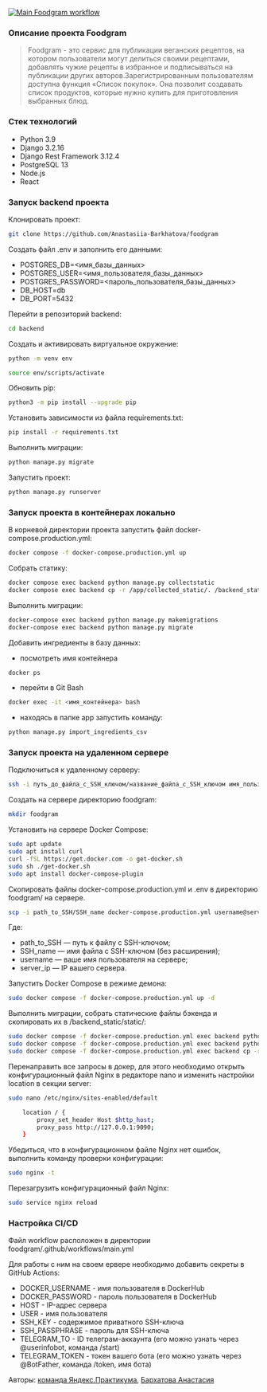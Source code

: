 
[![Main Foodgram workflow](https://github.com/Anastasiia-Barkhatova/foodgram_final/actions/workflows/main.yml/badge.svg)](https://github.com/Anastasiia-Barkhatova/foodgram_final/actions/workflows/main.yml)

### **Описание проекта Foodgram**

> Foodgram - это сервис для публикации веганских рецептов, на котором пользователи могут делиться своими рецептами, добавлять чужие рецепты в избранное и подписываться на публикации других авторов.Зарегистрированным пользователям доступна функция «Список покупок». Она позволит создавать список продуктов, которые нужно купить для приготовления выбранных блюд.

### **Cтек технологий**

- Python 3.9
- Django 3.2.16
- Django Rest Framework 3.12.4
- PostgreSQL 13
- Node.js
- React

### **Запуск backend проекта**

Клонировать проект:

```bash
git clone https://github.com/Anastasiia-Barkhatova/foodgram
```

Создать файл .env и заполнить его данными:

- POSTGRES_DB=<имя_базы_данных>
- POSTGRES_USER=<имя_пользователя_базы_данных>
- POSTGRES_PASSWORD=<пароль_пользователя_базы_данных>
- DB_HOST=db
- DB_PORT=5432


Перейти в репозиторий backend:

```bash
cd backend
```

Cоздать и активировать виртуальное окружение:

```bash
python -m venv env
```

```bash
source env/scripts/activate
```

Обновить pip:

```bash
python3 -m pip install --upgrade pip
```

Установить зависимости из файла requirements.txt:

```bash
pip install -r requirements.txt
```

Выполнить миграции:

```bash
python manage.py migrate
```

Запустить проект:

```bash
python manage.py runserver
```


### **Запуск проекта в контейнерах локально**

В корневой директории проекта запустить файл docker-compose.production.yml:

```bash
docker compose -f docker-compose.production.yml up
```
Собрать статику:

```bash
docker compose exec backend python manage.py collectstatic
docker compose exec backend cp -r /app/collected_static/. /backend_static/static/
```

Выполнить миграции:

```bash
docker-compose exec backend python manage.py makemigrations
docker-compose exec backend python manage.py migrate
```

Добавить ингредиенты в базу данных:

- посмотреть имя контейнера

```bash
docker ps
```

- перейти в Git Bash

```bash
docker exec -it <имя_контейнера> bash
```

- находясь в папке app запустить команду:

```bash
python manage.py import_ingredients_csv
```


### **Запуск проекта на удаленном сервере**

Подключиться к удаленному серверу:

```bash
ssh -i путь_до_файла_с_SSH_ключом/название_файла_с_SSH_ключом имя_пользователя@ip_адрес_сервера 
```

Создать на сервере директорию foodgram:

```bash
mkdir foodgram
```

Установить на сервере Docker Compose:

```bash
sudo apt update
sudo apt install curl
curl -fSL https://get.docker.com -o get-docker.sh
sudo sh ./get-docker.sh
sudo apt install docker-compose-plugin 
```

Скопировать файлы docker-compose.production.yml и .env в директорию foodgram/ на сервере.

```bash
scp -i path_to_SSH/SSH_name docker-compose.production.yml username@server_ip:/home/username/foodgram/docker-compose.production.yml
```
Где:
- path_to_SSH — путь к файлу с SSH-ключом;
- SSH_name — имя файла с SSH-ключом (без расширения);
- username — ваше имя пользователя на сервере;
- server_ip — IP вашего сервера.

Запустить Docker Compose в режиме демона:

```bash
sudo docker compose -f docker-compose.production.yml up -d
```

Выполнить миграции, собрать статические файлы бэкенда и скопировать их в /backend_static/static/:

```bash
sudo docker compose -f docker-compose.production.yml exec backend python manage.py migrate
sudo docker compose -f docker-compose.production.yml exec backend python manage.py collectstatic
sudo docker compose -f docker-compose.production.yml exec backend cp -r /app/collected_static/. /backend_static/static/
```

Перенаправить все запросы в докер, для этого необходимо открыть конфигурационный файл Nginx в редакторе nano и изменить настройки location в секции server:

```bash
sudo nano /etc/nginx/sites-enabled/default
```
```bash
    location / {
        proxy_set_header Host $http_host;
        proxy_pass http://127.0.0.1:9090;
    }
```

Убедиться, что в конфигурационном файле Nginx нет ошибок, выполнить команду проверки конфигурации:

```bash
sudo nginx -t
```

Перезагрузить конфигурационный файл Nginx:

```bash
sudo service nginx reload
```

### **Настройка CI/CD**

Файл workflow расположен в директории foodgram/.github/workflows/main.yml

Для работы с ним на своем ервере необходимо добавить секреты в GitHub Actions:

- DOCKER_USERNAME - имя пользователя в DockerHub
- DOCKER_PASSWORD - пароль пользователя в DockerHub
- HOST - IP-адрес сервера
- USER - имя пользователя
- SSH_KEY - содержимое приватного SSH-ключа
- SSH_PASSPHRASE - пароль для SSH-ключа
- TELEGRAM_TO - ID телеграм-аккаунта (его можно узнать через @userinfobot, команда /start)
- TELEGRAM_TOKEN - токен вашего бота (его можно узнать через @BotFather, команда /token, имя бота)

Авторы: [команда Яндекс.Практикума](https://github.com/yandex-praktikum), [Бархатова Анастасия](https://github.com/Anastasiia-Barkhatova)
